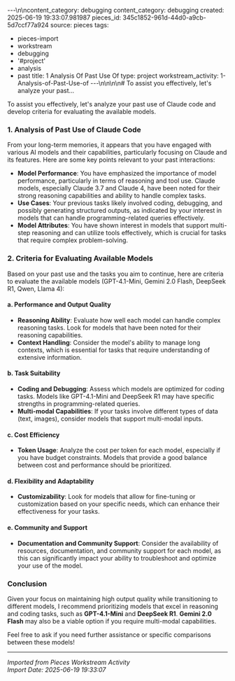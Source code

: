 ---\n\ncontent_category: debugging
content_category: debugging
created: 2025-06-19 19:33:07.981987
pieces_id: 345c1852-961d-44d0-a9cb-5d7ccf77a924
source: pieces
tags:
- pieces-import
- workstream
- debugging
- '#project'
- analysis
- past
title: 1 Analysis Of Past Use Of
type: project
workstream_activity: 1-Analysis-of-Past-Use-of
---\n\n\n\n# To assist you effectively, let's analyze your past...

To assist you effectively, let's analyze your past use of Claude code and develop criteria for evaluating the available models. 

### 1. Analysis of Past Use of Claude Code

From your long-term memories, it appears that you have engaged with various AI models and their capabilities, particularly focusing on Claude and its features. Here are some key points relevant to your past interactions:

- **Model Performance**: You have emphasized the importance of model performance, particularly in terms of reasoning and tool use. Claude models, especially Claude 3.7 and Claude 4, have been noted for their strong reasoning capabilities and ability to handle complex tasks.
- **Use Cases**: Your previous tasks likely involved coding, debugging, and possibly generating structured outputs, as indicated by your interest in models that can handle programming-related queries effectively.
- **Model Attributes**: You have shown interest in models that support multi-step reasoning and can utilize tools effectively, which is crucial for tasks that require complex problem-solving.

### 2. Criteria for Evaluating Available Models

Based on your past use and the tasks you aim to continue, here are criteria to evaluate the available models (GPT-4.1-Mini, Gemini 2.0 Flash, DeepSeek R1, Qwen, Llama 4):

#### a. **Performance and Output Quality**
   - **Reasoning Ability**: Evaluate how well each model can handle complex reasoning tasks. Look for models that have been noted for their reasoning capabilities.
   - **Context Handling**: Consider the model's ability to manage long contexts, which is essential for tasks that require understanding of extensive information.

#### b. **Task Suitability**
   - **Coding and Debugging**: Assess which models are optimized for coding tasks. Models like GPT-4.1-Mini and DeepSeek R1 may have specific strengths in programming-related queries.
   - **Multi-modal Capabilities**: If your tasks involve different types of data (text, images), consider models that support multi-modal inputs.

#### c. **Cost Efficiency**
   - **Token Usage**: Analyze the cost per token for each model, especially if you have budget constraints. Models that provide a good balance between cost and performance should be prioritized.

#### d. **Flexibility and Adaptability**
   - **Customizability**: Look for models that allow for fine-tuning or customization based on your specific needs, which can enhance their effectiveness for your tasks.

#### e. **Community and Support**
   - **Documentation and Community Support**: Consider the availability of resources, documentation, and community support for each model, as this can significantly impact your ability to troubleshoot and optimize your use of the model.

### Conclusion

Given your focus on maintaining high output quality while transitioning to different models, I recommend prioritizing models that excel in reasoning and coding tasks, such as **GPT-4.1-Mini** and **DeepSeek R1**. **Gemini 2.0 Flash** may also be a viable option if you require multi-modal capabilities. 

Feel free to ask if you need further assistance or specific comparisons between these models!

---
*Imported from Pieces Workstream Activity*  
*Import Date: 2025-06-19 19:33:07*